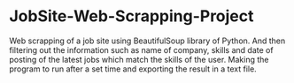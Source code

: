 # JobSite-Web-Scrapping-Project
Web scrapping of a job site using BeautifulSoup library of Python. And then filtering out the information such as name of company, skills and date of posting of the latest jobs which match the skills of the user. Making the program to run after a set time and exporting the result in a text file.


